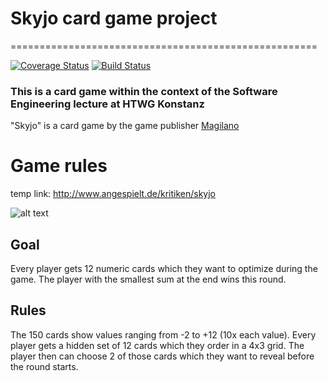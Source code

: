# Skyjo card game project 
=====================================================

[![Coverage Status](https://coveralls.io/repos/github/93c05aed12bc7ed26d1bcdeada3a56ab/htwg-scala-skyjo/badge.svg?branch=master)](https://coveralls.io/github/93c05aed12bc7ed26d1bcdeada3a56ab/htwg-scala-skyjo?branch=master)
[![Build Status](https://travis-ci.org/93c05aed12bc7ed26d1bcdeada3a56ab/htwg-scala-skyjo.svg?branch=master)](https://travis-ci.org/93c05aed12bc7ed26d1bcdeada3a56ab/htwg-scala-skyjo)

### This is a card game within the context of the Software Engineering lecture at HTWG Konstanz

"Skyjo" is a card game by the game publisher [Magilano](https://magilano.eu/ "Magilano Website")

# Game rules

temp link: http://www.angespielt.de/kritiken/skyjo

![alt text](https://github.com/NRiedinger/htwg-scala-skyjo/blob/master/skyjo_rules_german.jpg "Game rules in german")

## Goal

Every player gets 12 numeric cards which they want to optimize during the game. The player with the smallest sum at the end wins this round.

## Rules

The 150 cards show values ranging from -2 to +12 (10x each value). Every player gets a hidden set of 12 cards which they order in a 4x3 grid. The player then can choose 2 of those cards which they want to reveal before the round starts.


